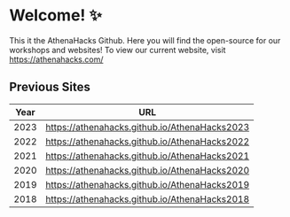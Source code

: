 # Welcome! ✨
This it the AthenaHacks Github. Here you will find the open-source for our workshops and websites! To view our current website, visit https://athenahacks.com/

## Previous Sites
| Year | URL |
| - | - |
| 2023 | https://athenahacks.github.io/AthenaHacks2023 |
| 2022 | https://athenahacks.github.io/AthenaHacks2022 |
| 2021 | https://athenahacks.github.io/AthenaHacks2021 |
| 2020 | https://athenahacks.github.io/AthenaHacks2020 |
| 2019 | https://athenahacks.github.io/AthenaHacks2019 |
| 2018 | https://athenahacks.github.io/AthenaHacks2018 |

